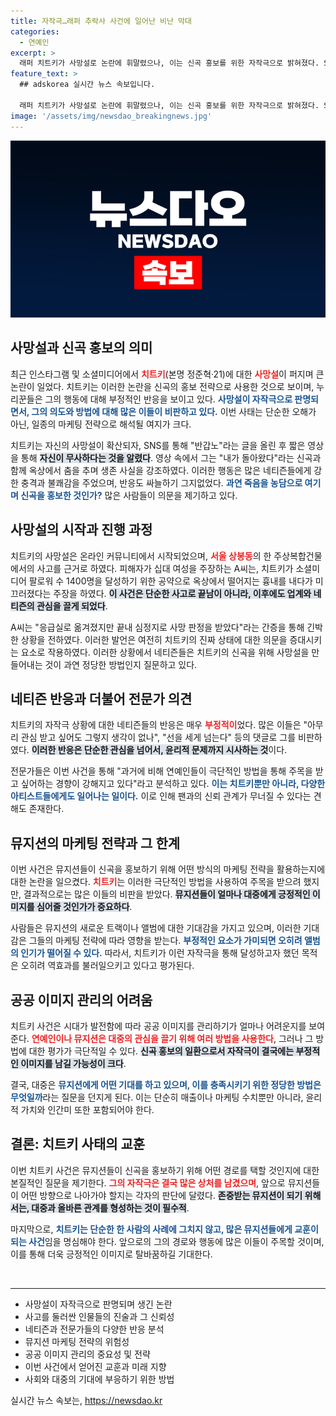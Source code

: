 ```yaml
---
title: 자작극…래퍼 추락사 사건에 일어난 비난 막대
categories:
  - 연예인
excerpt: >
  래퍼 치트키가 사망설로 논란에 휘말렸으나, 이는 신곡 홍보를 위한 자작극으로 밝혀졌다. SNS에 내가 돌아왔다며 퍼포먼스를 선보인 그는 비판에 직면하며 논란이 일고 있다.
feature_text: >
  ## adskorea 실시간 뉴스 속보입니다.

  래퍼 치트키가 사망설로 논란에 휘말렸으나, 이는 신곡 홍보를 위한 자작극으로 밝혀졌다. SNS에 내가 돌아왔다며 퍼포먼스를 선보인 그는 비판에 직면하며 논란이 일고 있다.
image: '/assets/img/newsdao_breakingnews.jpg'
---
```


<p><img src="/assets/img/newsdao_breakingnews.jpg" alt="adskorea 속보" /></p>

<h2 data-ke-size="size26">사망설과 신곡 홍보의 의미</h2>

<p data-ke-size="size16">최근 인스타그램 및 소셜미디어에서 <b><span style="color: #ee2323;">치트키</span></b>(본명 정준혁·21)에 대한 <b><span style="color: #ee2323;">사망설</span></b>이 퍼지며 큰 논란이 일었다. 치트키는 이러한 논란을 신곡의 홍보 전략으로 사용한 것으로 보이며, 누리꾼들은 그의 행동에 대해 부정적인 반응을 보이고 있다. <b><span style="color: #1a5490;">사망설이 자작극으로 판명되면서, 그의 의도와 방법에 대해 많은 이들이 비판하고 있다.</span></b> 이번 사태는 단순한 오해가 아닌, 일종의 마케팅 전략으로 해석될 여지가 크다.</p>

<p data-ke-size="size16">치트키는 자신의 사망설이 확산되자, SNS를 통해 "반갑노"라는 글을 올린 후 짧은 영상을 통해 <b><span style="background-color: #21538527;">자신이 무사하다는 것을 알렸다</span></b>. 영상 속에서 그는 "내가 돌아왔다"라는 신곡과 함께 옥상에서 춤을 추며 생존 사실을 강조하였다. 이러한 행동은 많은 네티즌들에게 강한 충격과 불쾌감을 주었으며, 반응도 싸늘하기 그지없었다. <b><span style="color: #1a5490;">과연 죽음을 농담으로 여기며 신곡을 홍보한 것인가?</span></b> 많은 사람들이 의문을 제기하고 있다.</p>

<h2 data-ke-size="size26">사망설의 시작과 진행 과정</h2>

<p data-ke-size="size16">치트키의 사망설은 온라인 커뮤니티에서 시작되었으며, <b><span style="color: #ee2323;">서울 상봉동</span></b>의 한 주상복합건물에서의 사고를 근거로 하였다. 피해자가 십대 여성을 주장하는 A씨는, 치트키가 소셜미디어 팔로워 수 1400명을 달성하기 위한 공약으로 옥상에서 떨어지는 흉내를 내다가 미끄러졌다는 주장을 하였다. <b><span style="background-color: #21538527;">이 사건은 단순한 사고로 끝남이 아니라, 이후에도 업계와 네티즌의 관심을 끌게 되었다</span></b>.</p>

<p data-ke-size="size16">A씨는 "응급실로 옮겨졌지만 끝내 심정지로 사망 판정을 받았다"라는 간증을 통해 긴박한 상황을 전하였다. 이러한 발언은 여전히 치트키의 진짜 상태에 대한 의문을 증대시키는 요소로 작용하였다. 이러한 상황에서 네티즌들은 치트키의 신곡을 위해 사망설을 만들어내는 것이 과연 정당한 방법인지 질문하고 있다.</p>

<h2 data-ke-size="size26">네티즌 반응과 더불어 전문가 의견</h2>

<p data-ke-size="size16">치트키의 자작극 상황에 대한 네티즌들의 반응은 매우 <b><span style="color: #ee2323;">부정적이</span></b>었다. 많은 이들은 "아무리 관심 받고 싶어도 그렇지 생각이 없나", "선을 세게 넘는다" 등의 댓글로 그를 비판하였다. <b><span style="background-color: #21538527;">이러한 반응은 단순한 관심을 넘어서, 윤리적 문제까지 시사하는 것</span></b>이다.</p>

<p data-ke-size="size16">전문가들은 이번 사건을 통해 "과거에 비해 연예인들이 극단적인 방법을 통해 주목을 받고 싶어하는 경향이 강해지고 있다"라고 분석하고 있다. <b><span style="color: #1a5490;">이는 치트키뿐만 아니라, 다양한 아티스트들에게도 일어나는 일이다.</span></b> 이로 인해 팬과의 신뢰 관계가 무너질 수 있다는 견해도 존재한다.</p>

<h2 data-ke-size="size26">뮤지션의 마케팅 전략과 그 한계</h2>

<p data-ke-size="size16">이번 사건은 뮤지션들이 신곡을 홍보하기 위해 어떤 방식의 마케팅 전략을 활용하는지에 대한 논란을 일으켰다. <b><span style="color: #ee2323;">치트키</span></b>는 이러한 극단적인 방법을 사용하여 주목을 받으려 했지만, 결과적으로는 많은 이들의 비판을 받았다. <b><span style="background-color: #21538527;">뮤지션들이 얼마나 대중에게 긍정적인 이미지를 심어줄 것인가가 중요하다</span></b>.</p>

<p data-ke-size="size16">사람들은 뮤지션의 새로운 트랙이나 앨범에 대한 기대감을 가지고 있으며, 이러한 기대감은 그들의 마케팅 전략에 따라 영향을 받는다. <b><span style="color: #1a5490;">부정적인 요소가 가미되면 오히려 앨범의 인기가 떨어질 수 있다.</span></b> 따라서, 치트키가 이런 자작극을 통해 달성하고자 했던 목적은 오히려 역효과를 불러일으키고 있다고 평가된다.</p>

<h2 data-ke-size="size26">공공 이미지 관리의 어려움</h2>

<p data-ke-size="size16">치트키 사건은 시대가 발전함에 따라 공공 이미지를 관리하기가 얼마나 어려운지를 보여준다. <b><span style="color: #ee2323;">연예인이나 뮤지션은 대중의 관심을 끌기 위해 여러 방법을 사용한다</span></b>, 그러나 그 방법에 대한 평가가 극단적일 수 있다. <b><span style="background-color: #21538527;">신곡 홍보의 일환으로서 자작극이 결국에는 부정적인 이미지를 남길 가능성이 크다</span></b>.</p>

<p data-ke-size="size16">결국, 대중은 <b><span style="color: #1a5490;">뮤지션에게 어떤 기대를 하고 있으며, 이를 충족시키기 위한 정당한 방법은 무엇일까</span></b>라는 질문을 던지게 된다. 이는 단순히 매출이나 마케팅 수치뿐만 아니라, 윤리적 가치와 인간미 또한 포함되어야 한다.</p>

<h2 data-ke-size="size26">결론: 치트키 사태의 교훈</h2>

<p data-ke-size="size16">이번 치트키 사건은 뮤지션들이 신곡을 홍보하기 위해 어떤 경로를 택할 것인지에 대한 본질적인 질문을 제기한다. <b><span style="color: #ee2323;">그의 자작극은 결국 많은 상처를 남겼으며</span></b>, 앞으로 뮤지션들이 어떤 방향으로 나아가야 할지는 각자의 판단에 달렸다. <b><span style="background-color: #21538527;">존중받는 뮤지션이 되기 위해서는, 대중과 올바른 관계를 형성하는 것이 필수적</span></b>.</p>

<p data-ke-size="size16">마지막으로, <b><span style="color: #1a5490;">치트키는 단순한 한 사람의 사례에 그치지 않고, 많은 뮤지션들에게 교훈이 되는 사건</span></b>임을 명심해야 한다. 앞으로의 그의 경로와 행동에 많은 이들이 주목할 것이며, 이를 통해 더욱 긍정적인 이미지로 탈바꿈하길 기대한다.</p>

<p data-ke-size="size16">&nbsp;</p>

<hr />

<ul>
<li>사망설이 자작극으로 판명되며 생긴 논란</li>
<li>사고를 둘러싼 인물들의 진술과 그 신뢰성</li>
<li>네티즌과 전문가들의 다양한 반응 분석</li>
<li>뮤지션 마케팅 전략의 위험성</li>
<li>공공 이미지 관리의 중요성 및 전략</li>
<li>이번 사건에서 얻어진 교훈과 미래 지향</li>
<li>사회와 대중의 기대에 부응하기 위한 방법</li>
</ul>

<p data-ke-size="size16"></p>
실시간 뉴스 속보는, <a href="https://newsdao.kr" rel="dofollow">https://newsdao.kr</a>



